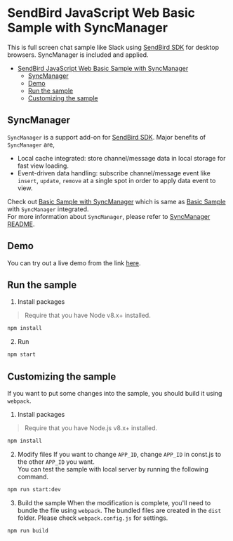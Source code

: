 # SendBird JavaScript Web Basic Sample with SyncManager
This is full screen chat sample like Slack using [SendBird SDK](https://github.com/smilefam/SendBird-SDK-JavaScript) for desktop browsers. SyncManager is included and applied.

- [SendBird JavaScript Web Basic Sample with SyncManager](#sendbird-javascript-web-basic-sample-with-syncmanager)
  - [SyncManager](#syncmanager)
  - [Demo](#demo)
  - [Run the sample](#run-the-sample)
  - [Customizing the sample](#customizing-the-sample)

## SyncManager

`SyncManager` is a support add-on for [SendBird SDK](https://github.com/smilefam/SendBird-SDK-JavaScript). Major benefits of `SyncManager` are,

 * Local cache integrated: store channel/message data in local storage for fast view loading.
 * Event-driven data handling: subscribe channel/message event like `insert`, `update`, `remove` at a single spot in order to apply data event to view.

Check out [Basic Sample with SyncManager](https://github.com/smilefam/SendBird-JavaScript/tree/master/web-basic-sample-syncmanager) which is same as [Basic Sample](https://sample.sendbird.com/basic) with `SyncManager` integrated.  
For more information about `SyncManager`, please refer to [SyncManager README](https://github.com/smilefam/SendBird-JavaScript/blob/master/web-basic-sample-syncmanager/src/js/manager/README.md).

## Demo
You can try out a live demo from the link [here](https://sample.sendbird.com/basic/sync-manager).

## Run the sample
1. Install packages

> Require that you have Node v8.x+ installed.

```bash
npm install
```

2. Run

```bash
npm start
```

## Customizing the sample
If you want to put some changes into the sample, you should build it using `webpack`.  

1. Install packages

> Require that you have Node.js v8.x+ installed.

```bash
npm install
``` 

2. Modify files
If you want to change `APP_ID`, change `APP_ID` in const.js to the other `APP_ID` you want.  
You can test the sample with local server by running the following command.  

```bash
npm run start:dev
``` 

3. Build the sample
When the modification is complete, you'll need to bundle the file using `webpack`. The bundled files are created in the `dist` folder. Please check `webpack.config.js` for settings.    

```bash
npm run build
```
